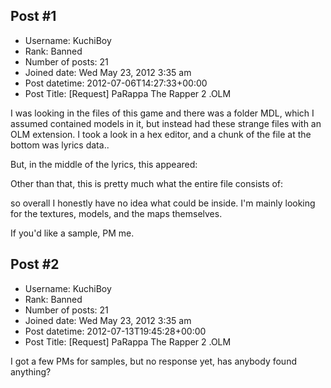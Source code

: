 ## Post #1
- Username: KuchiBoy
- Rank: Banned
- Number of posts: 21
- Joined date: Wed May 23, 2012 3:35 am
- Post datetime: 2012-07-06T14:27:33+00:00
- Post Title: [Request] PaRappa The Rapper 2 .OLM

I was looking in the files of this game and there was a folder MDL, which I assumed contained models in it, but instead had these strange files with an OLM extension. I took a look in a hex editor, and a chunk of the file at the bottom was lyrics data..


But, in the middle of the lyrics, this appeared:


Other than that, this is pretty much what the entire file consists of:



so overall I honestly have no idea what could be inside. I'm mainly looking for the textures, models, and the maps themselves.

If you'd like a sample, PM me.
## Post #2
- Username: KuchiBoy
- Rank: Banned
- Number of posts: 21
- Joined date: Wed May 23, 2012 3:35 am
- Post datetime: 2012-07-13T19:45:28+00:00
- Post Title: [Request] PaRappa The Rapper 2 .OLM

I got a few PMs for samples, but no response yet, has anybody found anything?
